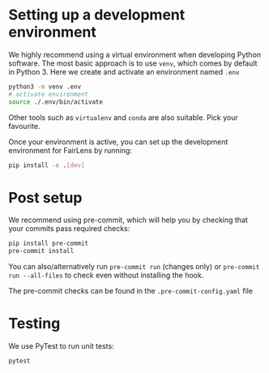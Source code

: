 # Setting up a development environment

We highly recommend using a virtual environment when developing Python software. The most basic approach is to use `venv`,
which comes by default in Python 3. Here we create and activate an environment named `.env`

```bash
python3 -m venv .env
# activate environment
source ./.env/bin/activate
```

Other tools such as `virtualenv` and `conda` are also suitable. Pick your favourite.


Once your environment is active, you can set up the development environment for FairLens by running:
```bash
pip install -e .[dev]
```

# Post setup

We recommend using pre-commit, which will help you by checking that your commits
pass required checks:

```bash
pip install pre-commit
pre-commit install
```

You can also/alternatively run `pre-commit run` (changes only) or `pre-commit
run --all-files` to check even without installing the hook.

The pre-commit checks can be found in the `.pre-commit-config.yaml` file

# Testing

We use PyTest to run unit tests:

```bash
pytest
```
